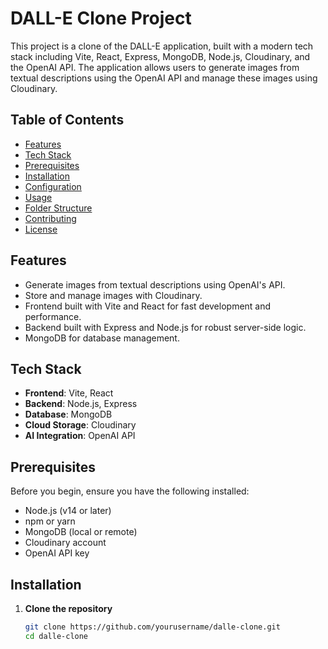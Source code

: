 # DALL-E Clone Project

This project is a clone of the DALL-E application, built with a modern tech stack including Vite, React, Express, MongoDB, Node.js, Cloudinary, and the OpenAI API. The application allows users to generate images from textual descriptions using the OpenAI API and manage these images using Cloudinary.

## Table of Contents

- [Features](#features)
- [Tech Stack](#tech-stack)
- [Prerequisites](#prerequisites)
- [Installation](#installation)
- [Configuration](#configuration)
- [Usage](#usage)
- [Folder Structure](#folder-structure)
- [Contributing](#contributing)
- [License](#license)

## Features

- Generate images from textual descriptions using OpenAI's API.
- Store and manage images with Cloudinary.
- Frontend built with Vite and React for fast development and performance.
- Backend built with Express and Node.js for robust server-side logic.
- MongoDB for database management.

## Tech Stack

- **Frontend**: Vite, React
- **Backend**: Node.js, Express
- **Database**: MongoDB
- **Cloud Storage**: Cloudinary
- **AI Integration**: OpenAI API

## Prerequisites

Before you begin, ensure you have the following installed:

- Node.js (v14 or later)
- npm or yarn
- MongoDB (local or remote)
- Cloudinary account
- OpenAI API key

## Installation

1. **Clone the repository**

   ```sh
   git clone https://github.com/yourusername/dalle-clone.git
   cd dalle-clone
